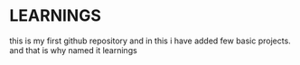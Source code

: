 # LEARNINGS
this is my first github repository and in this i have added few basic projects.
and that is why named it learnings

